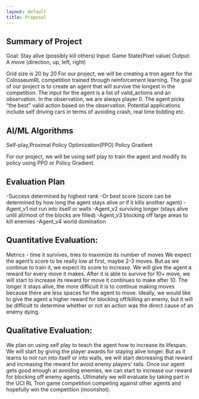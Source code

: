 ```yaml
---
layout: default
title: Proposal
---
```

## Summary of Project
Goal: Stay alive (possibly kill others)
Input: Game State(Pixel value)
Output: A move (direction, up, left, right)

Grid size is 20 by 20
For our project, we will be creating a tron agent for the ColosseumRL competition trained through reinforcement learning. The goal of our project is to create an agent that will survive the longest in the competition. The input for the agent is a list of valid_actions and an observation. In the observation, we are always player 0. The agent picks “the best” valid action based on the observation. Potential applications include self driving cars in terms of avoiding crash, real time bidding etc.

## AI/ML Algorithms

Self-play,Proximal Policy Optimization(PPO) Policy Gradient

For our project, we will be using self play to train the agent and modify its policy using PPO or Policy Gradient.



## Evaluation Plan
-Success determined by highest rank
-Or best score (score can be determined by how long the agent stays alive or if it kills another agent)
-Agent_v1
	not run into itself or walls
-Agent_v2
	surviving longer (stays alive until all/most of the blocks are filled)
-Agent_v3
	blocking off large areas to kill enemies
-Agent_v4
	world domination

## Quantitative Evaluation: 
Metrics - time it survives, tries to maximize its number of moves
We expect the agent’s score to be really low at first, maybe 2-3 moves. But as we continue to train it, we expect its score to increase. We will give the agent a reward for every move it makes. After it is able to survive for 10+ move, we will start to increase its reward for move it continues to make after 10. The longer it stays alive, the more difficult it is to continue making moves because there are less spaces for the agent to move. Ideally, we would like to give the agent a higher reward for blocking off/killing an enemy, but it will be difficult to determine whether or not an action was the direct cause of an enemy dying.


## Qualitative Evaluation:
We plan on using self play to teach the agent how to increase its lifespan. We will start by giving the player awards for staying alive longer. But as it learns to not run into itself or into walls, we will start decreasing that reward and increasing the reward for avoid enemy players’ tails. Once our agent gets good enough at avoiding enemies, we can start to increase our reward for blocking off enemy agents. Ultimately we will evaluate by taking part in the UCI RL Tron game competition competing against other agents and hopefully win the competition (moonshot).